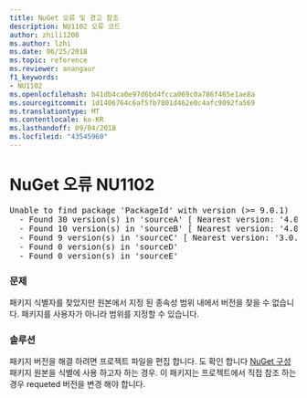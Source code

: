 ```yaml
---
title: NuGet 오류 및 경고 참조
description: NU1102 오류 코드
author: zhili1208
ms.author: lzhi
ms.date: 06/25/2018
ms.topic: reference
ms.reviewer: anangaur
f1_keywords:
- NU1102
ms.openlocfilehash: b41db4ca0e97d6bd4fcca069c0a786f465e1ae8a
ms.sourcegitcommit: 1d1406764c6af5fb7801d462e0c4afc9092fa569
ms.translationtype: MT
ms.contentlocale: ko-KR
ms.lasthandoff: 09/04/2018
ms.locfileid: "43545960"
---
```

# <a name="nuget-error-nu1102"></a>NuGet 오류 NU1102

<pre>Unable to find package 'PackageId' with version (>= 9.0.1)<br/>  - Found 30 version(s) in 'sourceA' [ Nearest version: '4.0.0' ]<br/>  - Found 10 version(s) in 'sourceB' [ Nearest version: '4.0.0-rc-2129' ]<br/>  - Found 9 version(s) in 'sourceC' [ Nearest version: '3.0.0-beta-00032' ]<br/>  - Found 0 version(s) in 'sourceD'<br/>  - Found 0 version(s) in 'sourceE'</pre>

### <a name="issue"></a>문제
패키지 식별자를 찾았지만 원본에서 지정 된 종속성 범위 내에서 버전을 찾을 수 없습니다. 패키지를 사용자가 아니라 범위를 지정할 수 있습니다.

### <a name="solution"></a>솔루션
패키지 버전을 해결 하려면 프로젝트 파일을 편집 합니다. 도 확인 합니다 [NuGet 구성](../../consume-packages/Configuring-NuGet-Behavior.md) 패키지 원본을 식별에 사용 하고자 하는 경우. 이 패키지는 프로젝트에서 직접 참조 하는 경우 requeted 버전을 변경 해야 합니다.